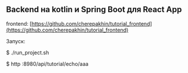 ## Backend на kotlin и Spring Boot для React App 

frontend: [https://github.com/cherepakhin/tutorial_frontend](https://github.com/cherepakhin/tutorial_frontend)

Запуск:

$ ./run_project.sh

$ http :8980/api/tutorial/echo/aaa